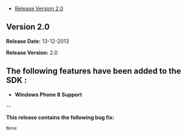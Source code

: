 * [Release Version 2.0](https://github.com/shephertz/App42_Unity3D_SDK/blob/master/Change%20Log.md#version-20)

## Version 2.0

**Release Date:** 13-12-2013

**Release Version:** 2.0

**The following features have been added to the SDK :**
--
* __Windows Phone 8 Support__

--

**This release contains the following bug fix:**

```
None
```
